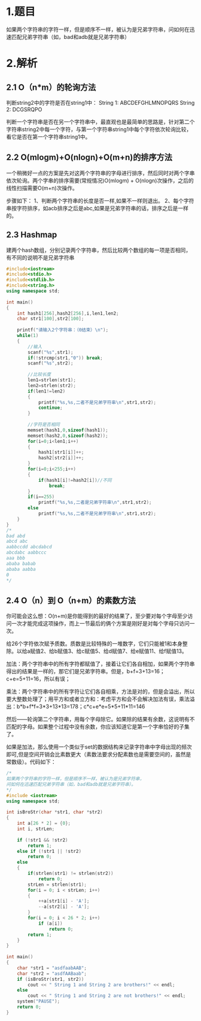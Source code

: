 # 1.题目
如果两个字符串的字符一样，但是顺序不一样，被认为是兄弟字符串，问如何在迅速匹配兄弟字符串（如，bad和adb就是兄弟字符串）

# 2.解析
## 2.1 O（n*m）的轮询方法
判断string2中的字符是否在string1中：
String 1: ABCDEFGHLMNOPQRS
String 2: DCGSRQPO

判断一个字符串是否在另一个字符串中，最直观也是最简单的思路是，针对第二个字符串string2中每一个字符，与第一个字符串string1中每个字符依次轮询比较，看它是否在第一个字符串string1中。

## 2.2 O(mlogm)+O(nlogn)+O(m+n)的排序方法
一个稍微好一点的方案是先对这两个字符串的字母进行排序，然后同时对两个字串依次轮询。两个字串的排序需要(常规情况)O(mlogm) + O(nlogn)次操作，之后的线性扫描需要O(m+n)次操作。

步骤如下：
1、判断两个字符串的长度是否一样,如果不一样则退出。
2、每个字符串按字符排序，如acb排序之后是abc,如果是兄弟字符串的话，排序之后是一样的。

## 2.3 Hashmap
建两个hash数组，分别记录两个字符串，然后比较两个数组的每一项是否相同，有不同的说明不是兄弟字符串
 
```c++
#include<iostream>
#include<stdio.h>
#include<stdlib.h>
#include<string.h>
using namespace std;  
 
int main()
{
	int hash1[256],hash2[256],i,len1,len2;
	char str1[100],str2[100]; 
	
	printf("请输入2个字符串：（0结束）\n");
	while(1)
	{
		//输入 
		scanf("%s",str1);
		if(!strcmp(str1,"0")) break;
		scanf("%s",str2);
		
		//比较长度 
		len1=strlen(str1);
		len2=strlen(str2);
		if(len1!=len2)
		{
			printf("%s,%s,二者不是兄弟字符串\n",str1,str2);
			continue;
		}
		 
		//字符是否相同 
		memset(hash1,0,sizeof(hash1));
		memset(hash2,0,sizeof(hash2));
		for(i=0;i<len1;i++)
		{
			hash1[str1[i]]++;
			hash2[str2[i]]++;
		} 
		for(i=0;i<255;i++)
		{
			if(hash1[i]!=hash2[i])//不同 
				break;
		}
		if(i==255)
			printf("%s,%s,二者是兄弟字符串\n",str1,str2);
		else
			printf("%s,%s,二者不是兄弟字符串\n",str1,str2);
	}
}
/*
bad abd
abcd abc
aabbccdd abcdabcd
abcdabc aabbccc
aaa bbb
ababa babab
ababa aabba
0
*/
```

## 2.4 O（n）到 O（n+m）的素数方法
你可能会这么想：O(n+m)是你能得到的最好的结果了，至少要对每个字母至少访问一次才能完成这项操作，而上一节最后的俩个方案是刚好是对每个字母只访问一次。

给26个字符依次赋予质数。质数是比较特殊的一堆数字，它们只能被1和本身整除。以给a赋值2、给b赋值3、给c赋值5、给d赋值7、给e赋值11、给f赋值13。

加法：两个字符串中的所有字符都赋值了，接着让它们各自相加，如果两个字符串得出的结果是一样的，那它们是兄弟字符串。但是，b+f=3+13=16；c+e=5+11=16，所以有误；

乘法：两个字符串中的所有字符让它们各自相乘，方法是对的，但是会溢出，所以要大整数处理了；用平方和或者立方和：考虑平方和会不会解决加法有误，乘法溢出：b\*b+f\*f=3\*3+13\*13=178；c\*c+e\*e=5\*5+11\*11=146

然后——轮询第二个字符串，用每个字母除它。如果除的结果有余数，这说明有不匹配的字母。如果整个过程中没有余数，你应该知道它是第一个字串恰好的子集了。

如果是加法，那么使用一个类似于set的数据结构来记录字符串中字母出现的频次即可,但是空间开销会比素数更大（素数法要求分配素数也是需要空间的，虽然是常数级）。代码如下：
```c++
/*
如果两个字符串的字符一样，但是顺序不一样，被认为是兄弟字符串，
问如何在迅速匹配兄弟字符串（如，bad和adb就是兄弟字符串）。
*/
#include <iostream>
using namespace std;
 
int isBroStr(char *str1, char *str2)
{
    int a[26 * 2] = {0};
    int i, strLen;
    
    if (!str1 && !str2)
        return 1;
    else if (!str1 || !str2)
        return 0;
    else
    {
        if(strlen(str1) != strlen(str2))
            return 0;
        strLen = strlen(str1);
        for(i = 0; i < strLen; i++)
        {
            ++a[str1[i] - 'A'];
            --a[str2[i] - 'A'];
        }
        for(i = 0; i < 26 * 2; i++)
            if (a[i])
                return 0;
        return 1;
    }        
}
 
int main()
{
    char *str1 = "asdfaabAAB";
    char *str2 = "asdfAABaab";
    if (isBroStr(str1, str2))
        cout << " String 1 and String 2 are brothers!" << endl;
    else
        cout << " String 1 and String 2 are not brothers!" << endl;
    system("PAUSE");
    return 0;
}
```


